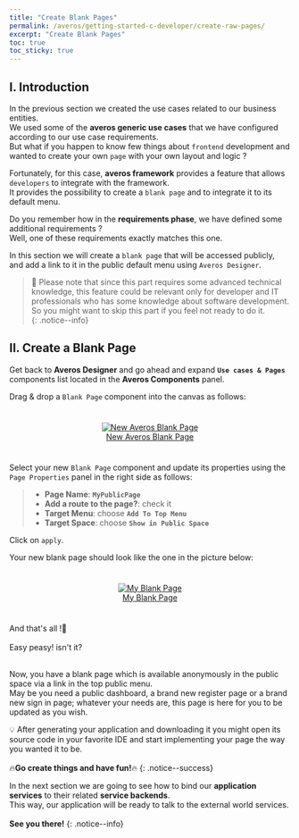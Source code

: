 ```yaml
---
title: "Create Blank Pages"
permalink: /averos/getting-started-c-developer/create-raw-pages/
excerpt: "Create Blank Pages"
toc: true
toc_sticky: true
---
```


## **I. Introduction**

In the previous section we created the use cases related to our business entities.<br/>
We used some of the **averos generic use cases** that we have configured according to our use case requirements.<br/>
But what if you happen to know few things about `frontend` development and wanted to create your own `page` with your own layout and logic ?<br/>

Fortunately, for this case, **averos framework** provides a feature that allows `developers` to integrate with the framework.<br/>
It provides the possibility to create a `blank page` and to integrate it to its default menu.<br/>

Do you remember how in the **requirements phase**, we have defined some additional requirements ? <br/>
Well, one of these requirements exactly matches this one.<br/>


In this section we will create a `blank page` that will be accessed publicly, and add a link to it in the public default menu using `Averos Designer`.<br/>

>🔖 Please note that since this part requires some advanced technical knowledge, this feature could be relevant only for developer and IT professionals who has some knowledge about software development.<br/>
So you might want to skip this part if you feel not ready to do it.<br/>
{: .notice--info}

## **II. Create a Blank Page**

Get back to **Averos Designer** and go ahead and expand **`Use cases & Pages`** components list located in the **Averos Components** panel.<br/>

Drag & drop a `Blank Page` component into the canvas as follows:

<div style="display: flex;flex-direction: row;justify-content: center;"> 
<div style="padding: 10px;">
  <figure align="center">
    <a href="{{ site.baseurl }}/assets/tutorial/c-developer/35-new-blank-page.png">
      <img src="{{ site.baseurl }}/assets/tutorial/c-developer/35-new-blank-page.png" alt="New Averos Blank Page">
        <figcaption>New Averos Blank Page</figcaption>
    </a>
  </figure>
</div>
</div>

Select your new `Blank Page` component and update its properties using the `Page Properties` panel in the right side as follows:
>- **Page Name**: **`MyPublicPage`**
>- **Add a route to the page?**: check it
>- **Target Menu**: choose **`Add To Top Menu`**
>- **Target Space**: choose **`Show in Public Space`**

Click on `apply`.<br/>

Your new blank page should look like the one in the picture below:

<div style="display: flex;flex-direction: row;justify-content: center;"> 
<div style="padding: 10px;">
  <figure align="center">
    <a href="{{ site.baseurl }}/assets/tutorial/c-developer/36-my-blank-page.png">
      <img src="{{ site.baseurl }}/assets/tutorial/c-developer/36-my-blank-page.png" alt="My Blank Page">
        <figcaption>My Blank Page</figcaption>
    </a>
  </figure>
</div>
</div>

And that's all !🚀 <br/>
<br/>
Easy peasy! isn't it? <br/>
<br/>

Now, you have a blank page which is available anonymously in the public space via a link in the top public menu.<br/>
May be you need a public dashboard, a brand new register page or a brand new sign in page; whatever your needs are, this page is here for you to be updated as you wish.<br/>

💡 After generating your application and downloading it you might open its source code in your favorite IDE and start implementing your page the way you wanted it to be.<br/><br/>
🔥**Go create things and have fun!**🔥
{: .notice--success}

In the next section we are going to see how to bind our **application services** to their related **service backends**.<br/>
This way, our application will be ready to talk to the external world services.<br/><br/>
**See you there!**
{: .notice--info}
